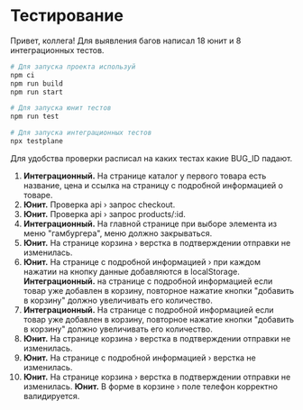 # Тестирование

Привет, коллега! Для выявления багов написал 18 юнит и 8 интеграционных тестов.

```bash
# Для запуска проекта используй
npm ci
npm run build
npm run start

# Для запуска юнит тестов
npm run test

# Для запуска интеграционных тестов
npx testplane
```

Для удобства проверки расписал на каких тестах какие BUG_ID падают.

1. **Интеграционный.** На странице каталог у первого товара есть название, цена и ссылка на страницу с подробной информацией о товаре.
2. **Юнит.** Проверка api › запрос checkout.
3. **Юнит.** Проверка api › запрос products/:id.
4. **Интеграционный.** На главной странице при выборе элемента из меню "гамбургера", меню должно закрываться.
5. **Юнит.** На странице корзина › верстка в подтверждении отправки не изменилась.
6. **Юнит.** На странице c подробной информацией › при каждом нажатии на кнопку данные добавляются в localStorage. **Интеграционный.** на странице с подробной информацией если товар уже добавлен в корзину, повторное нажатие кнопки "добавить в корзину" должно увеличивать его количество.
7. **Интеграционный.** На странице с подробной информацией если товар уже добавлен в корзину, повторное нажатие кнопки "добавить в корзину" должно увеличивать его количество.
8. **Юнит.** На странице корзина › верстка в подтверждении отправки не изменилась.
9. **Юнит.** На странице c подробной информацией › верстка не изменилась.
10. **Юнит.** На странице корзина › верстка в подтверждении отправки не изменилась. **Юнит.** В форме в корзине › поле телефон корректно валидируется.
